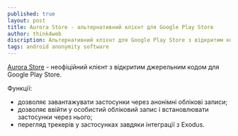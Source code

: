 ```yaml
---
published: true
layout: post
title: Aurora Store - альтернативний клієнт для Google Play Store
author: think4web
discription: Альтернативний клієнт для Google Play Store з відкритим кодом що дозволяє завантажувати застосунки анонімно або через свій обліковий запис та переглядати трекери у застосункаї.
tags: android anonymity software
---
```


[Aurora Store](https://f-droid.org/en/packages/com.aurora.store/) - неофіційний клієнт з відкритим джерельним кодом для Google Play Store.

Функції:
- дозволяє завантажувати застосунки через анонімні облікові записи;
- дозволяє ввійти у особистий обліковий запис і встановлювати застосунки через нього;
- перегляд трекерів у застосунках завдяки інтеграції з Exodus.
